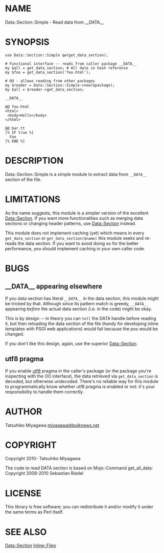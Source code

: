 # NAME

Data::Section::Simple - Read data from \_\_DATA\_\_

# SYNOPSIS

    use Data::Section::Simple qw(get_data_section);

    # Functional interface -- reads from caller package __DATA__
    my $all = get_data_section; # All data in hash reference
    my $foo = get_data_section('foo.html');

    # OO - allows reading from other packages
    my $reader = Data::Section::Simple->new($package);
    my $all = $reader->get_data_section;

    __DATA__

    @@ foo.html
    <html>
     <body>Hello</body>
    </html>

    @@ bar.tt
    [% IF true %]
      Foo
    [% END %]

# DESCRIPTION

Data::Section::Simple is a simple module to extract data from
`__DATA__` section of the file.

# LIMITATIONS

As the name suggests, this module is a simpler version of the
excellent [Data::Section](http://search.cpan.org/perldoc?Data::Section). If you want more functionalities such as
merging data sections or changing header patterns, use
[Data::Section](http://search.cpan.org/perldoc?Data::Section) instead.

This module does not implement caching (yet) which means in every
`get_data_section` or `get_data_section($name)` this module
seeks and re-reads the data section. If you want to avoid doing so for
the better performance, you should implement caching in your own
caller code.

# BUGS

## \_\_DATA\_\_ appearing elsewhere

If you data section has literal `__DATA__` in the data section, this
module might be tricked by that. Although since its pattern match is
greedy, `__DATA__` appearing _before_ the actual data section
(i.e. in the code) might be okay.

This is by design -- in theory you can `tell` the DATA handle before
reading it, but then reloading the data section of the file (handy for
developing inline templates with PSGI web applications) would fail
because the pos would be changed.

If you don't like this design, again, use the superior
[Data::Section](http://search.cpan.org/perldoc?Data::Section).

## utf8 pragma

If you enable [utf8](http://search.cpan.org/perldoc?utf8) pragma in the caller's package (or the package
you're inspecting with the OO interface), the data retrieved via
`get_data_section` is decoded, but otherwise undecoded. There's no
reliable way for this module to programmatically know whether utf8
pragma is enabled or not: it's your responsibility to handle them
correctly.

# AUTHOR

Tatsuhiko Miyagawa <miyagawa@bulknews.net>

# COPYRIGHT

Copyright 2010- Tatsuhiko Miyagawa

The code to read DATA section is based on Mojo::Command get\_all\_data:
Copyright 2008-2010 Sebastian Riedel

# LICENSE

This library is free software; you can redistribute it and/or modify
it under the same terms as Perl itself.

# SEE ALSO

[Data::Section](http://search.cpan.org/perldoc?Data::Section) [Inline::Files](http://search.cpan.org/perldoc?Inline::Files)
